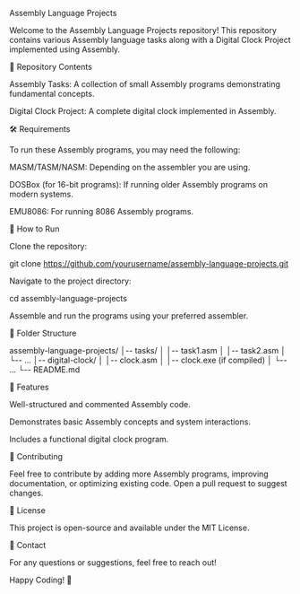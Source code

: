 Assembly Language Projects

Welcome to the Assembly Language Projects repository! This repository contains various Assembly language tasks along with a Digital Clock Project implemented using Assembly.

📌 Repository Contents

Assembly Tasks: A collection of small Assembly programs demonstrating fundamental concepts.

Digital Clock Project: A complete digital clock implemented in Assembly.

🛠 Requirements

To run these Assembly programs, you may need the following:

MASM/TASM/NASM: Depending on the assembler you are using.

DOSBox (for 16-bit programs): If running older Assembly programs on modern systems.

EMU8086: For running 8086 Assembly programs.

🚀 How to Run

Clone the repository:

git clone https://github.com/yourusername/assembly-language-projects.git

Navigate to the project directory:

cd assembly-language-projects

Assemble and run the programs using your preferred assembler.

📂 Folder Structure

assembly-language-projects/
│-- tasks/
│   │-- task1.asm
│   │-- task2.asm
│   └-- ...
│-- digital-clock/
│   │-- clock.asm
│   │-- clock.exe (if compiled)
│   └-- ...
└-- README.md

🎯 Features

Well-structured and commented Assembly code.

Demonstrates basic Assembly concepts and system interactions.

Includes a functional digital clock program.

🤝 Contributing

Feel free to contribute by adding more Assembly programs, improving documentation, or optimizing existing code. Open a pull request to suggest changes.

📜 License

This project is open-source and available under the MIT License.

📧 Contact

For any questions or suggestions, feel free to reach out!

Happy Coding! 🚀

